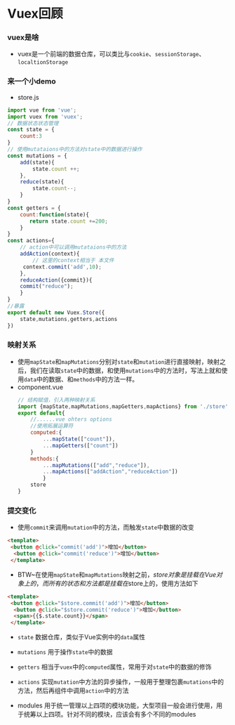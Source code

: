 # Vuex回顾
### vuex是啥
* vuex是一个前端的数据仓库，可以类比与`cookie`、`sessionStorage`、`localtionStorage`
### 来一个小demo
* store.js
```js
import vue from 'vue';
import vuex from 'vuex';
// 数据状态状态管理
const state = {
    count:3
}
// 使用mutataions中的方法对state中的数据进行操作
const mutations = {
    add(state){
        state.count ++;
    },
    reduce(state){
        state.count--;
    }
}
const getters = {
    count:function(state){
       return state.count +=200;
    }
}
const actions={
    // action中可以调用mutataions中的方法
    addAction(context){
        // 这里的context相当于 本文件
     context.commit('add',10);
    },
    reduceAction({commit}){
    commit("reduce");
    }
}
//暴露
export default new Vuex.Store({
    state,mutations,getters,actions
})
```
### 映射关系
* 使用`mapState`和`mapMutations`分别对`state`和`mutation`进行直接映射，映射之后，我们在读取`state`中的数据，和使用`mutations`中的方法时，写法上就和使用`data`中的数据、和`methods`中的方法一样。
* component.vue
  ```js
  // 结构赋值，引入两种映射关系
  import {mapState,mapMutations,mapGetters,mapActions} from './store';
  export default{
      //......vue ohters options
      //使用拓展运算符
      computed:{
          ...mapState(["count"]),
          ...mapGetters(["count"])
      }
      methods:{
          ...mapMutations(["add","reduce"]),
          ...mapActions(["addAction","reduceAction"])
          }
      store
  }
  ```
### 提交变化
* 使用`commit`来调用`mutation`中的方法，而触发`state`中数据的改变
```html
<template>
 <button @click="commit('add')">增加</button>
  <button @click="commit('reduce')">增加</button>
 </template>
```
* BTW~在使用`mapState`和`mapMutations`映射之前，$store对象是挂载在Vue对象上的，而所有的状态和方法都是挂载在$store上的，使用方法如下
```html
<template>
 <button @click="$store.commit('add')">增加</button>
  <button @click="$store.commit('reduce')">增加</button>
  <span>{{$.state.count}}</span>
 </template>
```
* `state` 数据仓库，类似于Vue实例中的`data`属性

* `mutations` 用于操作`state`中的数据

* `getters` 相当于`vuex`中的`computed`属性，常用于对`state`中的数据的修饰

* `actions` 实现`mutation`中方法的异步操作，一般用于整理包裹`mutations`中的方法，然后再组件中调用`action`中的方法
   
* modules 用于统一管理以上四项的模块功能，大型项目一般会进行使用，用于统筹以上四项。针对不同的模块，应该会有多个不同的modules